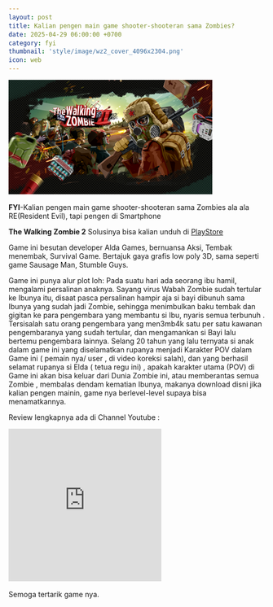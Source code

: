 ```yaml
---
layout: post
title: Kalian pengen main game shooter-shooteran sama Zombies? 
date: 2025-04-29 06:00:00 +0700
category: fyi
thumbnail: 'style/image/wz2_cover_4096x2304.png'
icon: web
---
```


![alt](/style/image/wz2_cover_4096x2304.png) 

**FYI**-Kalian pengen main game shooter-shooteran sama Zombies ala ala RE(Resident Evil), tapi pengen di Smartphone

**The Walking Zombie 2** Solusinya bisa kalian unduh di [PlayStore](https://play.google.com/store/apps/details?id=com.aldagames.zombieshooter) 

Game ini besutan developer Alda Games, bernuansa Aksi, Tembak menembak, Survival Game. Bertajuk gaya grafis low poly 3D, sama seperti game Sausage Man, Stumble Guys. 

Game ini punya alur plot loh:
Pada suatu hari ada seorang ibu hamil, mengalami persalinan anaknya. Sayang virus Wabah Zombie sudah tertular ke Ibunya itu, disaat pasca persalinan hampir aja si bayi dibunuh sama Ibunya yang sudah jadi Zombie, sehingga menimbulkan baku tembak dan gigitan ke para pengembara yang membantu si Ibu, nyaris semua terbunuh . Tersisalah satu orang pengembara yang men3mb4k satu per satu kawanan pengembaranya yang sudah tertular, dan mengamankan si Bayi lalu bertemu pengembara lainnya. Selang 20 tahun yang lalu ternyata si anak dalam game ini yang diselamatkan rupanya menjadi Karakter POV dalam Game ini ( pemain nya/ user , di video koreksi salah), dan yang berhasil selamat rupanya si Elda ( tetua regu ini) , apakah karakter utama (POV) di Game ini akan bisa keluar dari Dunia Zombie ini, atau memberantas semua Zombie , membalas dendam kematian Ibunya, makanya download disni jika kalian pengen mainin, game nya berlevel-level supaya bisa menamatkannya.

Review lengkapnya ada di Channel Youtube :
<iframe width="300" height="300" src="https://www.youtube.com/embed/IOl6fSGcgWU" title="YouTube video player" frameborder="0" allow="accelerometer; autoplay; clipboard-write; encrypted-media; gyroscope; picture-in-picture" allowfullscreen></iframe>

Semoga tertarik game nya.  

